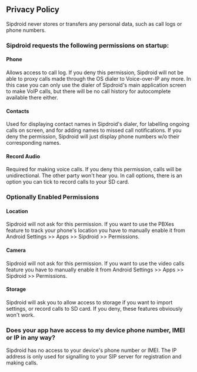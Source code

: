 ## Privacy Policy ##

Sipdroid never stores or transfers any personal data, such as call logs or phone numbers.

### Sipdroid requests the following permissions on startup: ###

#### Phone ####
Allows access to call log. If you deny this permission, Sipdroid will not be able to proxy calls made through the OS dialer to Voice-over-IP any more. In this case you can only use the dialer of Sipdroid's main application screen to make VoIP calls, but there will be no call history for autocomplete available there either.

#### Contacts ####
Used for displaying contact names in Sipdroid's dialer, for labelling ongoing calls on screen, and for adding names to missed call notifications. If you deny the permission, Sipdroid will just display phone numbers w/o their corresponding names.

#### Record Audio ####
Required for making voice calls. If you deny this permission, calls will be unidirectional. The other party won't hear you. In call options, there is an option you can tick to record calls to your SD card.

### Optionally Enabled Permissions ###

#### Location ####
Sipdroid will not ask for this permission. If you want to use the PBXes feature to track your phone's location you have to manually enable it from Android Settings >> Apps >> Sipdroid >> Permissions.

#### Camera ####
Sipdroid will not ask for this permission. If you want to use the video calls feature you have to manually enable it from Android Settings >> Apps >> Sipdroid >> Permissions.

#### Storage ####
Sipdroid will ask you to allow access to storage if you want to import settings, or record calls to SD card. If you deny, these features obviously won't work.

### Does your app have access to my device phone number, IMEI or IP in any way?  ###

Sipdroid has no access to your device's phone number or IMEI. The IP address is only used for signalling to your SIP server for registration and making calls.
